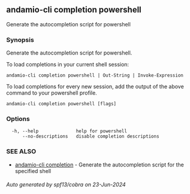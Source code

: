 ## andamio-cli completion powershell

Generate the autocompletion script for powershell

### Synopsis

Generate the autocompletion script for powershell.

To load completions in your current shell session:

	andamio-cli completion powershell | Out-String | Invoke-Expression

To load completions for every new session, add the output of the above command
to your powershell profile.


```
andamio-cli completion powershell [flags]
```

### Options

```
  -h, --help              help for powershell
      --no-descriptions   disable completion descriptions
```

### SEE ALSO

* [andamio-cli completion](andamio-cli_completion.md)	 - Generate the autocompletion script for the specified shell

###### Auto generated by spf13/cobra on 23-Jun-2024
